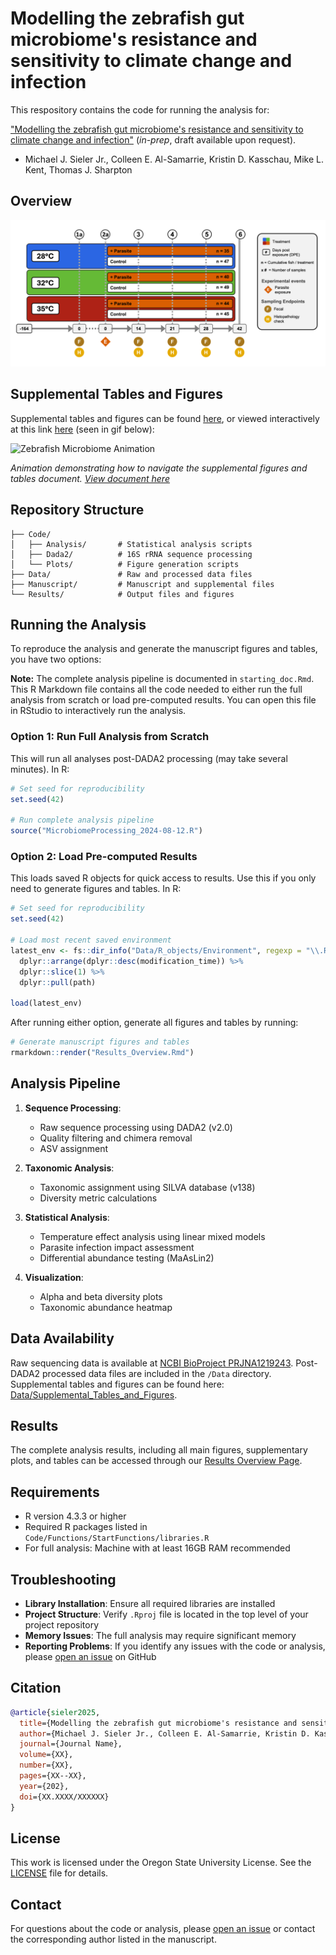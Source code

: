 # Modelling the zebrafish gut microbiome's resistance and sensitivity to climate change and infection

This respository contains the code for running the analysis for:

["Modelling the zebrafish gut microbiome's resistance and sensitivity to climate change and infection"](https://sielerjm.github.io/Sieler2025__ZF_Temperature_Parasite/Results_Overview.html) (*in-prep*, draft available upon request). 
* Michael J. Sieler Jr., Colleen E. Al-Samarrie, Kristin D. Kasschau, Mike L. Kent, Thomas J. Sharpton



## Overview

![Experimental Design Overview](Media/ExperimentalDesignSchematic.png)

## Supplemental Tables and Figures

Supplemental tables and figures can be found [here](https://github.com/sielerjm/Sieler2025__ZF_Temperature_Parasite/tree/main/Results/Supplemental_Tables_and_Figures), or viewed interactively at this link [here](https://sielerjm.github.io/Sieler2025__ZF_Temperature_Parasite/Results_Overview.html) (seen in gif below):


![Zebrafish Microbiome Animation](Media/0210/0210.gif)

*Animation demonstrating how to navigate the supplemental figures and tables document. [View document here](https://sielerjm.github.io/Sieler2025__ZF_Temperature_Parasite/Results_Overview.html)*




## Repository Structure

    ├── Code/
    │   ├── Analysis/       # Statistical analysis scripts
    │   ├── Dada2/          # 16S rRNA sequence processing
    │   └── Plots/          # Figure generation scripts
    ├── Data/               # Raw and processed data files
    ├── Manuscript/         # Manuscript and supplemental files
    └── Results/            # Output files and figures

## Running the Analysis

To reproduce the analysis and generate the manuscript figures and tables, you have two options:

**Note:** The complete analysis pipeline is documented in `starting_doc.Rmd`. This R Markdown file contains all the code needed to either run the full analysis from scratch or load pre-computed results. You can open this file in RStudio to interactively run the analysis.

### Option 1: Run Full Analysis from Scratch
This will run all analyses post-DADA2 processing (may take several minutes). In R:

```r
# Set seed for reproducibility
set.seed(42)

# Run complete analysis pipeline
source("MicrobiomeProcessing_2024-08-12.R")
```

### Option 2: Load Pre-computed Results
This loads saved R objects for quick access to results. Use this if you only need to generate figures and tables. In R:

```r
# Set seed for reproducibility
set.seed(42)

# Load most recent saved environment
latest_env <- fs::dir_info("Data/R_objects/Environment", regexp = "\\.RData$") %>% 
  dplyr::arrange(dplyr::desc(modification_time)) %>% 
  dplyr::slice(1) %>% 
  dplyr::pull(path)

load(latest_env)
```

After running either option, generate all figures and tables by running:

```r
# Generate manuscript figures and tables
rmarkdown::render("Results_Overview.Rmd")
```

## Analysis Pipeline

1. **Sequence Processing**:
   - Raw sequence processing using DADA2 (v2.0)
   - Quality filtering and chimera removal
   - ASV assignment

2. **Taxonomic Analysis**:
   - Taxonomic assignment using SILVA database (v138)
   - Diversity metric calculations

3. **Statistical Analysis**:
   - Temperature effect analysis using linear mixed models
   - Parasite infection impact assessment
   - Differential abundance testing (MaAsLin2)

4. **Visualization**:
   - Alpha and beta diversity plots
   - Taxonomic abundance heatmap

## Data Availability

Raw sequencing data is available at [NCBI BioProject PRJNA1219243](https://www.ncbi.nlm.nih.gov/bioproject/PRJNA1219243). Post-DADA2 processed data files are included in the `/Data` directory. Supplemental tables and figures can be found here: [Data/Supplemental_Tables_and_Figures](https://github.com/sielerjm/Sieler2025__ZF_Temperature_Parasite/tree/main/Data/Supplemental_Tables_and_Figures).

## Results

The complete analysis results, including all main figures, supplementary plots, and tables can be accessed through our [Results Overview Page](https://sielerjm.github.io/Sieler2025__ZF_Temperature_Parasite/Results_Overview.html).

## Requirements

- R version 4.3.3 or higher
- Required R packages listed in `Code/Functions/StartFunctions/libraries.R`
- For full analysis: Machine with at least 16GB RAM recommended

## Troubleshooting

* **Library Installation**: Ensure all required libraries are installed
* **Project Structure**: Verify `.Rproj` file is located in the top level of your project repository
* **Memory Issues**: The full analysis may require significant memory
* **Reporting Problems**: If you identify any issues with the code or analysis, please [open an issue](https://github.com/sielerjm/Sieler2025__ZF_Temperature_Parasite/issues) on GitHub

## Citation

```bibtex
@article{sieler2025,
  title={Modelling the zebrafish gut microbiome's resistance and sensitivity to climate change and infection},
  author={Michael J. Sieler Jr., Colleen E. Al-Samarrie, Kristin D. Kasschau, Mike L. Kent, Thomas J. Sharpton},
  journal={Journal Name},
  volume={XX},
  number={XX},
  pages={XX--XX},
  year={202},
  doi={XX.XXXX/XXXXXX}
}
```
## License

This work is licensed under the Oregon State University License. See the [LICENSE](LICENSE.md) file for details.

## Contact

For questions about the code or analysis, please [open an issue](https://github.com/sielerjm/Sieler2025__ZF_Temperature_Parasite/issues) or contact the corresponding author listed in the manuscript.

